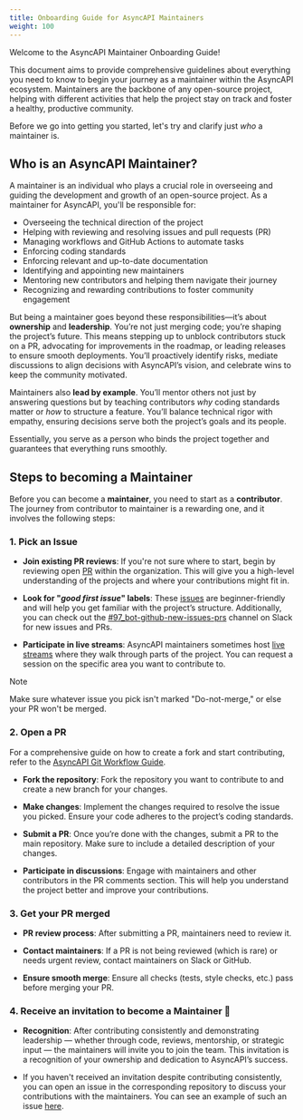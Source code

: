 ```yaml
---
title: Onboarding Guide for AsyncAPI Maintainers
weight: 100
---
```


Welcome to the AsyncAPI Maintainer Onboarding Guide!

This document aims to provide comprehensive guidelines about everything you need to know to begin your journey as a maintainer within the AsyncAPI ecosystem. Maintainers are the backbone of any open-source project, helping with different activities that help the project stay on track and foster a healthy, productive community.

Before we go into getting you started, let's try and clarify just _who_ a maintainer is.

## Who is an AsyncAPI Maintainer?

A maintainer is an individual who plays a crucial role in overseeing and guiding the development and growth of an open-source project. As a maintainer for AsyncAPI, you'll be responsible for:

- Overseeing the technical direction of the project
- Helping with reviewing and resolving issues and pull requests (PR)
- Managing workflows and GitHub Actions to automate tasks
- Enforcing coding standards
- Enforcing relevant and up-to-date documentation
- Identifying and appointing new maintainers
- Mentoring new contributors and helping them navigate their journey
- Recognizing and rewarding contributions to foster community engagement

But being a maintainer goes beyond these responsibilities—it’s about **ownership** and **leadership**. You’re not just merging code; you’re shaping the project’s future. This means stepping up to unblock contributors stuck on a PR, advocating for improvements in the roadmap, or leading releases to ensure smooth deployments. You’ll proactively identify risks, mediate discussions to align decisions with AsyncAPI’s vision, and celebrate wins to keep the community motivated.

Maintainers also **lead by example**. You’ll mentor others not just by answering questions but by teaching contributors _why_ coding standards matter or _how_ to structure a feature. You’ll balance technical rigor with empathy, ensuring decisions serve both the project’s goals and its people.

Essentially, you serve as a person who binds the project together and guarantees that everything runs smoothly.

## Steps to becoming a Maintainer

Before you can become a **maintainer**, you need to start as a **contributor**. The journey from contributor to maintainer is a rewarding one, and it involves the following steps:

### 1. Pick an Issue

- **Join existing PR reviews**: If you're not sure where to start, begin by reviewing open [PR](https://github.com/pulls?q=is%3Aopen+org%3Aasyncapi+sort%3Aupdated-desc+archived%3Afalse+) within the organization. This will give you a high-level understanding of the projects and where your contributions might fit in.

- **Look for "_good first issue_" labels**: These [issues](https://github.com/issues?page=1&q=is%3Aopen+org%3Aasyncapi+sort%3Aupdated-desc+label%3A%22good+first+issue%22) are beginner-friendly and will help you get familiar with the project’s structure. Additionally, you can check out the [#97_bot-github-new-issues-prs](https://asyncapi.slack.com/archives/C01J06RL10X) channel on Slack for new issues and PRs.

- **Participate in live streams**: AsyncAPI maintainers sometimes host [live streams](https://www.asyncapi.com/community/events) where they walk through parts of the project. You can request a session on the specific area you want to contribute to.

> [!NOTE]
> Make sure whatever issue you pick isn't marked "Do-not-merge," or else your PR won't be merged.

### 2. Open a PR

For a comprehensive guide on how to create a fork and start contributing, refer to the [AsyncAPI Git Workflow Guide](https://github.com/asyncapi/community/blob/master/git-workflow.md).

- **Fork the repository**: Fork the repository you want to contribute to and create a new branch for your changes.

- **Make changes**: Implement the changes required to resolve the issue you picked. Ensure your code adheres to the project’s coding standards.

- **Submit a PR**: Once you’re done with the changes, submit a PR to the main repository. Make sure to include a detailed description of your changes.

- **Participate in discussions**: Engage with maintainers and other contributors in the PR comments section. This will help you understand the project better and improve your contributions.

### 3. Get your PR merged

- **PR review process**: After submitting a PR, maintainers need to review it.

- **Contact maintainers**: If a PR is not being reviewed (which is rare) or needs urgent review, contact maintainers on Slack or GitHub.

- **Ensure smooth merge**: Ensure all checks (tests, style checks, etc.) pass before merging your PR.

### 4. Receive an invitation to become a Maintainer 🎉

- **Recognition**: After contributing consistently and demonstrating leadership — whether through code, reviews, mentorship, or strategic input — the maintainers will invite you to join the team. This invitation is a recognition of your ownership and dedication to AsyncAPI’s success.

- If you haven't received an invitation despite contributing consistently, you can open an issue in the corresponding repository to discuss your contributions with the maintainers. You can see an example of such an issue [here](https://github.com/asyncapi/cli/issues/1616).

